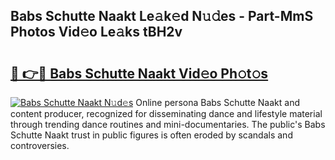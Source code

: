 ## Babs Schutte Naakt Le𝚊k𝚎d N𝚞𝚍es - Part-MmS Photos Vid𝚎o Le𝚊ks tBH2v

# <h2><a href="http://fb252a.evod.top/?m=Babs+Schutte+Naakt">🔗 👉🔴 Babs Schutte Naakt Vid𝚎o Ph𝚘t𝚘s</a></h2>

[![Babs Schutte Naakt N𝚞d𝚎s](https://i.imgur.com/8V9OHl7.gif)](http://fb252a.evod.top/?m=Babs+Schutte+Naakt)
Online persona Babs Schutte Naakt and content producer, recognized for disseminating dance and lifestyle material through trending dance routines and mini-documentaries. The public's Babs Schutte Naakt trust in public figures is often eroded by scandals and controversies. 
